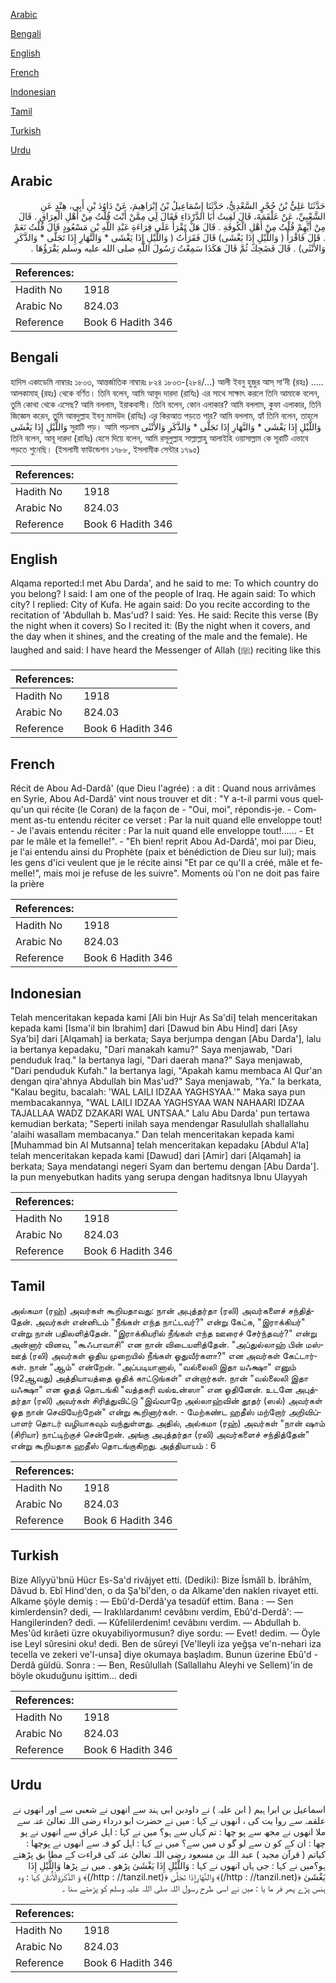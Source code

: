[Arabic](#arabic)

[Bengali](#bengali)

[English](#english)

[French](#french)

[Indonesian](#indonesian)

[Tamil](#tamil)

[Turkish](#turkish)

[Urdu](#urdu)

## Arabic


<div dir="rtl" lang="ar" style={{fontSize:'larger',backgroundColor:'#f8f9fa',padding:20}}>
حَدَّثَنَا عَلِيُّ بْنُ حُجْرٍ السَّعْدِيُّ، حَدَّثَنَا إِسْمَاعِيلُ بْنُ إِبْرَاهِيمَ، عَنْ دَاوُدَ بْنِ أَبِي، هِنْدٍ عَنِ الشَّعْبِيِّ، عَنْ عَلْقَمَةَ، قَالَ لَقِيتُ أَبَا الدَّرْدَاءِ فَقَالَ لِي مِمَّنْ أَنْتَ قُلْتُ مِنْ أَهْلِ الْعِرَاقِ ‏.‏ قَالَ مِنْ أَيِّهِمْ قُلْتُ مِنْ أَهْلِ الْكُوفَةِ ‏.‏ قَالَ هَلْ تَقْرَأُ عَلَى قِرَاءَةِ عَبْدِ اللَّهِ بْنِ مَسْعُودٍ قَالَ قُلْتُ نَعَمْ ‏.‏ قَالَ فَاقْرَأْ ‏(‏ وَاللَّيْلِ إِذَا يَغْشَى‏)‏ قَالَ فَقَرَأْتُ ‏(‏ وَاللَّيْلِ إِذَا يَغْشَى * وَالنَّهَارِ إِذَا تَجَلَّى * وَالذَّكَرِ وَالأُنْثَى‏)‏ ‏.‏ قَالَ فَضَحِكَ ثُمَّ قَالَ هَكَذَا سَمِعْتُ رَسُولَ اللَّهِ صلى الله عليه وسلم يَقْرَؤُهَا ‏.‏
</div>
<div style={{backgroundColor:'#f8f9fa',padding:20, marginBottom: 10}}><table> <thead> <tr> <th>References:</th> <th></th> </tr> </thead> <tbody><tr><td>Hadith No</td><td>1918</td></tr><tr><td>Arabic No</td><td>824.03</td></tr><tr><td>Reference</td><td>Book 6 Hadith 346</td></tr></tbody></table></div>

## Bengali


<div dir="ltr" lang="bn" style={{fontSize:'larger',backgroundColor:'#f8f9fa',padding:20}}>
হাদিস একাডেমি নাম্বারঃ ১৮০৩, আন্তর্জাতিক নাম্বারঃ ৮২৪ ১৮০৩-(২৮৪/...) আলী ইবনু হুজুর আস্ সা’দী (রহঃ) ..... আলকামাহ্ (রহঃ) থেকে বর্ণিত। তিনি বলেন, আমি আবূদ দারদা (রাযিঃ) এর সাথে সাক্ষাৎ করলে তিনি আমাকে বলেন, তুমি কোথা থেকে এসেছ? আমি বললাম, ইরাকবাসী। তিনি বলেন, কোন এলাকার? আমি বললাম, কুফা এলাকার, তিনি জিজ্ঞেস করেন, তুমি আবদুল্লাহ ইবনু মাসউদ (রাযিঃ) এর কিরআত পড়তে পার? আমি বললাম, হ্যাঁ তিনি বলেন, তাহলে وَاللَّيْلِ إِذَا يَغْشَى‏ সুরাটি পড়। আমি পড়লাম وَاللَّيْلِ إِذَا يَغْشَى * وَالنَّهَارِ إِذَا تَجَلَّى * وَالذَّكَرِ وَالأُنْثَى তিনি বলেন, আবূ দারদা (রাযিঃ) হেসে দিয়ে বলেন, আমি রসূলুল্লাহ সাল্লাল্লাহু আলাইহি ওয়াসাল্লাম কে সূরাটি এভাবে পড়তে শুনেছি। (ইসলামী ফাউন্ডেশন ১৭৮৮, ইসলামীক সেন্টার ১৭৯৫)
</div>
<div style={{backgroundColor:'#f8f9fa',padding:20, marginBottom: 10}}><table> <thead> <tr> <th>References:</th> <th></th> </tr> </thead> <tbody><tr><td>Hadith No</td><td>1918</td></tr><tr><td>Arabic No</td><td>824.03</td></tr><tr><td>Reference</td><td>Book 6 Hadith 346</td></tr></tbody></table></div>

## English


<div dir="ltr" lang="en" style={{fontSize:'larger',backgroundColor:'#f8f9fa',padding:20}}>
Alqama reported:I met Abu Darda', and he said to me: To which country do you belong? I said: I am one of the people of Iraq. He again said: To which city? I replied: City of Kufa. He again said: Do you recite according to the recitation of 'Abdullah b. Mas'ud? I said: Yes. He said: Recite this verse (By the night when it covers) So I recited it: (By the night when it covers, and the day when it shines, and the creating of the male and the female). He laughed and said: I have heard the Messenger of Allah (ﷺ) reciting like this
</div>
<div style={{backgroundColor:'#f8f9fa',padding:20, marginBottom: 10}}><table> <thead> <tr> <th>References:</th> <th></th> </tr> </thead> <tbody><tr><td>Hadith No</td><td>1918</td></tr><tr><td>Arabic No</td><td>824.03</td></tr><tr><td>Reference</td><td>Book 6 Hadith 346</td></tr></tbody></table></div>

## French


<div dir="ltr" lang="fr" style={{fontSize:'larger',backgroundColor:'#f8f9fa',padding:20}}>
Récit de Abou Ad-Dardâ' (que Dieu l'agrée) : a dit : Quand nous arrivâmes en Syrie, Abou Ad-Dardâ' vint nous trouver et dit : "Y a-t-il parmi vous quelqu'un qui récite (le Coran) de la façon de - "Oui, moi", répondis-je. - Comment as-tu entendu réciter ce verset : Par la nuit quand elle enveloppe tout! - Je l'avais entendu réciter : Par la nuit quand elle enveloppe tout!...... - Et par le mâle et la femelle!". - "Eh bien! reprit Abou Ad-Dardâ', moi par Dieu, je l'ai entendu ainsi du Prophète (paix et bénédiction de Dieu sur lui); mais les gens d'ici veulent que je le récite ainsi "Et par ce qu'Il a créé, mâle et femelle!", mais moi je refuse de les suivre". Moments où l'on ne doit pas faire la prière
</div>
<div style={{backgroundColor:'#f8f9fa',padding:20, marginBottom: 10}}><table> <thead> <tr> <th>References:</th> <th></th> </tr> </thead> <tbody><tr><td>Hadith No</td><td>1918</td></tr><tr><td>Arabic No</td><td>824.03</td></tr><tr><td>Reference</td><td>Book 6 Hadith 346</td></tr></tbody></table></div>

## Indonesian


<div dir="ltr" lang="id" style={{fontSize:'larger',backgroundColor:'#f8f9fa',padding:20}}>
Telah menceritakan kepada kami [Ali bin Hujr As Sa'di] telah menceritakan kepada kami [Isma'il bin Ibrahim] dari [Dawud bin Abu Hind] dari [Asy Sya'bi] dari [Alqamah] ia berkata; Saya berjumpa dengan [Abu Darda'], lalu ia bertanya kepadaku, "Dari manakah kamu?" Saya menjawab, "Dari penduduk Iraq." Ia bertanya lagi, "Dari daerah mana?" Saya menjawab, "Dari penduduk Kufah." Ia bertanya lagi, "Apakah kamu membaca Al Qur'an dengan qira'ahnya Abdullah bin Mas'ud?" Saya menjawab, "Ya." Ia berkata, "Kalau begitu, bacalah: 'WAL LAILI IDZAA YAGHSYAA.'" Maka saya pun membacakannya, "WAL LAILI IDZAA YAGHSYAA WAN NAHAARI IDZAA TAJALLAA WADZ DZAKARI WAL UNTSAA." Lalu Abu Darda' pun tertawa kemudian berkata; "Seperti inilah saya mendengar Rasulullah shallallahu 'alaihi wasallam membacanya." Dan telah menceritakan kepada kami [Muhammad bin Al Mutsanna] telah menceritakan kepadaku [Abdul A'la] telah menceritakan kepada kami [Dawud] dari [Amir] dari [Alqamah] ia berkata; Saya mendatangi negeri Syam dan bertemu dengan [Abu Darda']. Ia pun menyebutkan hadits yang serupa dengan haditsnya Ibnu Ulayyah
</div>
<div style={{backgroundColor:'#f8f9fa',padding:20, marginBottom: 10}}><table> <thead> <tr> <th>References:</th> <th></th> </tr> </thead> <tbody><tr><td>Hadith No</td><td>1918</td></tr><tr><td>Arabic No</td><td>824.03</td></tr><tr><td>Reference</td><td>Book 6 Hadith 346</td></tr></tbody></table></div>

## Tamil


<div dir="ltr" lang="ta" style={{fontSize:'larger',backgroundColor:'#f8f9fa',padding:20}}>
அல்கமா (ரஹ்) அவர்கள் கூறியதாவது: நான் அபுத்தர்தா (ரலி) அவர்களைச் சந்தித்தேன். அவர்கள் என்னிடம் "நீங்கள் எந்த நாட்டவர்?" என்று கேட்க, "இராக்கியர்" என்று நான் பதிலளித்தேன். "இராக்கியரில் நீங்கள் எந்த ஊரைச் சேர்ந்தவர்?" என்று அன்னார் வினவ, "கூஃபாவாசி" என நான் விடையளித்தேன். "அப்துல்லாஹ் பின் மஸ்ஊத் (ரலி) அவர்கள் ஓதிய முறையில் நீங்கள் ஓதுவீர்களா?" என அவர்கள் கேட்டார்கள். நான் "ஆம்" என்றேன். "அப்படியானால், "வல்லைலி இதா யஃக்ஷா" எனும் (92ஆவது) அத்தியாயத்தை ஓதிக் காட்டுங்கள்" என்றார்கள். நான் "வல்லைலி இதா யஃக்ஷா" என ஓதத் தொடங்கி "வத்தகரி வல்உன்ஸா" என ஓதினேன். உடனே அபுத்தர்தா (ரலி) அவர்கள் சிரித்துவிட்டு "இவ்வாறே அல்லாஹ்வின் தூதர் (ஸல்) அவர்கள் ஓத நான் செவியேற்றேன்" என்று கூறினார்கள். - மேற்கண்ட ஹதீஸ் மற்றோர் அறிவிப்பாளர் தொடர் வழியாகவும் வந்துள்ளது. அதில், அல்கமா (ரஹ்) அவர்கள் "நான் ஷாம் (சிரியா) நாட்டிற்குச் சென்றேன். அங்கு அபுத்தர்தா (ரலி) அவர்களைச் சந்தித்தேன்" என்று கூறியதாக ஹதீஸ் தொடங்குகிறது. அத்தியாயம் : 6
</div>
<div style={{backgroundColor:'#f8f9fa',padding:20, marginBottom: 10}}><table> <thead> <tr> <th>References:</th> <th></th> </tr> </thead> <tbody><tr><td>Hadith No</td><td>1918</td></tr><tr><td>Arabic No</td><td>824.03</td></tr><tr><td>Reference</td><td>Book 6 Hadith 346</td></tr></tbody></table></div>

## Turkish


<div dir="ltr" lang="tr" style={{fontSize:'larger',backgroundColor:'#f8f9fa',padding:20}}>
Bize Alîyyü'bnü Hücr Es-Sa'd rivâjyet etti. (Dediki): Bize İsmâîl b. İbrâhîm, Dâvud b. Ebî Hind'den, o da Şa'bî'den, o da Alkame'den naklen rivayet etti. Alkame şöyle demiş : — Ebû'd-Derdâ'ya tesadüf ettim. Bana : — Sen kimlerdensin? dedi, — Iraklılardanım! cevâbını verdim, Ebû'd-Derdâ': — Hangilerinden? dedi. — Kûfelilerdenim! cevâbını verdim. — Abdullah b. Mes'ûd kırâeti üzre okuyabiliyormusun? diye sordu: — Evet! dedim. — Öyle ise Leyl sûresini oku! dedi. Ben de sûreyi [Ve'lleyli iza yeğşa ve'n-nehari iza tecella ve zekeri ve'l-unsa] diye okumaya başladım. Bunun üzerine Ebû'd -Derdâ güldü. Sonra : — Ben, Resûlullah (Sallallahu Aleyhi ve Sellem)'in de böyle okuduğunu işittim... dedi
</div>
<div style={{backgroundColor:'#f8f9fa',padding:20, marginBottom: 10}}><table> <thead> <tr> <th>References:</th> <th></th> </tr> </thead> <tbody><tr><td>Hadith No</td><td>1918</td></tr><tr><td>Arabic No</td><td>824.03</td></tr><tr><td>Reference</td><td>Book 6 Hadith 346</td></tr></tbody></table></div>

## Urdu


<div dir="rtl" lang="ur" style={{fontSize:'larger',backgroundColor:'#f8f9fa',padding:20}}>
اسماعیل بن ابرا ہیم ( ابن علیہ ) نے داودبن ابی ہند سے انھوں نے شعبی سے اور انھوں نے علقمہ سے روا یت کی ، انھوں نے کہا : میں نے حضرت ابو درداء رضی اللہ تعالیٰ عنہ سے ملا انھوں نے مجھ سے پو چھا : تم کہاں سے ہو؟ میں نے کہا : اہل عراق سے انھوں نے پو چھا : ان کے کو ن سے لو گو ں میں سے؟ میں نے کہا : اہل کو فہ سے انھوں نے پوچھا : کیاتم ( قرآن مجید ) عبد اللہ بن مسعود رضی اللہ تعالیٰ عنہ کی قراءت کے مطا بق پڑھتے ہو؟میں نے کہا : جی ہاں انھوں نے کہا : وَاللَّيْلِ إِذَا يَغْشَىٰ پڑھو ۔ میں نے پڑھا وَاللَّيْلِ إِذَا يَغْشَىٰ ﴿(http : //tanzil.net/)﴾ وَالنَّهَارِ‌إِذَا تَجَلَّىٰ ﴿(http : //tanzil.net/)﴾ وَ الذَّكَرَ‌وَالْأُنثَىٰ کہا : وہ ہنس پڑے پھر فر ما یا : میں نے اسی طرح رسول اللہ صلی اللہ علیہ وسلم کو پڑھتے سنا ۔
</div>
<div style={{backgroundColor:'#f8f9fa',padding:20, marginBottom: 10}}><table> <thead> <tr> <th>References:</th> <th></th> </tr> </thead> <tbody><tr><td>Hadith No</td><td>1918</td></tr><tr><td>Arabic No</td><td>824.03</td></tr><tr><td>Reference</td><td>Book 6 Hadith 346</td></tr></tbody></table></div>